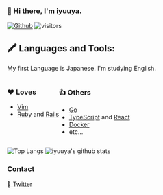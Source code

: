 ### 👋 Hi there, I'm iyuuya.
[![Github](https://img.shields.io/github/followers/iyuuya?label=Follow&style=social)](https://github.com/iyuuya)
![visitors](https://visitor-badge.laobi.icu/badge?page_id=iyuuya.iyuuya)

## 🖍  Languages and Tools:
My first Language is Japanese. I'm studying English.

<div style="display: flex;">
<div style="width=50%;">
    
### ❤️ Loves
- [Vim](https://www.vim.org/)
- [Ruby](https://www.ruby-lang.org/) and [Rails](https://rubyonrails.org/)

</div>

<div style="width=50%;">

### 👍 Others
- [Go](https://golang.org/)
- [TypeScript](https://www.typescriptlang.org/) and [React](https://reactjs.org/)
- [Docker](https://www.docker.com/)
- etc...

</div>
</div>

![Top Langs](https://github-readme-stats.vercel.app/api/top-langs/?username=iyuuya&layout=compact&hide=html)
![iyuuya's github stats](https://github-readme-stats.vercel.app/api?username=iyuuya&show_icons=true&count_private=true&hide_border=true)

### Contact
[🐤 Twitter](https://twitter.com/iyuuya)
